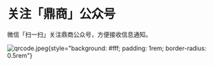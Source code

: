 # 关注「鼎商」公众号

微信「扫一扫」关注鼎商公众号，方便接收信息通知。

![qrcode.jpeg](/images/qrcode.jpeg){style="background: #fff; padding: 1rem; border-radius: 0.5rem"}
